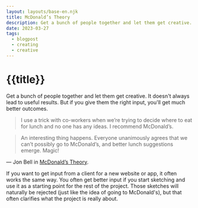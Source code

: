 ```yaml
---
layout: layouts/base-en.njk
title: McDonald’s Theory
description: Get a bunch of people together and let them get creative. It doesn't always lead to useful results. But if you give them the right input, you'll get much better outcomes.
date: 2023-03-27
tags:
  - blogpost
  - creating
  - creative
---
```


# {{title}}

Get a bunch of people together and let them get creative. It doesn't always lead to useful results. But if you give them the right input, you'll get much better outcomes.

> I use a trick with co-workers when we’re trying to decide where to eat for lunch and no one has any ideas. I recommend McDonald’s.

> An interesting thing happens. Everyone unanimously agrees that we can’t possibly go to McDonald’s, and better lunch suggestions emerge. Magic!

— Jon Bell in [McDonald’s Theory](https://medium.com/what-i-learned-building/9216e1c9da7d).

If you want to get input from a client for a new website or app, it often works the same way. You often get better input if you start sketching and use it as a starting point for the rest of the project. Those sketches will naturally be rejected (just like the idea of going to McDonald's), but that often clarifies what the project is really about.
